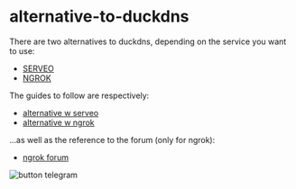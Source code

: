 # alternative-to-duckdns

There are two alternatives to duckdns, depending on the service you want to use:
* [SERVEO](https://serveo.net)
* [NGROK](https://ngrok.com/)

The guides to follow are respectively:
* [alternative w serveo](https://hassiohelp.eu/2019/10/05/alternativa-duckdns/)
* [alternative w ngrok](https://hassiohelp.eu/2020/02/08/alternativa-ducksdns-ngrok/)

...as well as the reference to the forum (only for ngrok):
* [ngrok forum](https://forum.hassiohelp.eu/showthread.php?tid=542)

![button telegram](https://i.imgur.com/Ma0aJxL.jpg)
